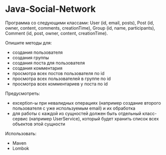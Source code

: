 # Java-Social-Network
Программа со следующими классами:
User (id, email, posts), Post (id, owner, content, comments, creationTime), Group (id, name, participants), Comment (id, post, owner, content, creationTime).

Опишите методы для:
* создания пользователя
* создания группы
* создания поста для пользователя
* создания комментария
* просмотра всех постов пользователя по id
* просмотра всех пользователей в группе по id
* просмотра всех комментариев у поста по id

Предусмотреть:
* exception-ы при невалидных операциях (например создание второго пользователя с уже используемым email) и их обработка
* для работы с каждой из сущностей должен быть отдельный класс-сервис (например UserService), который будет хранить список всех объектов этой сущности

Использовать:
* Maven
* Lombok
